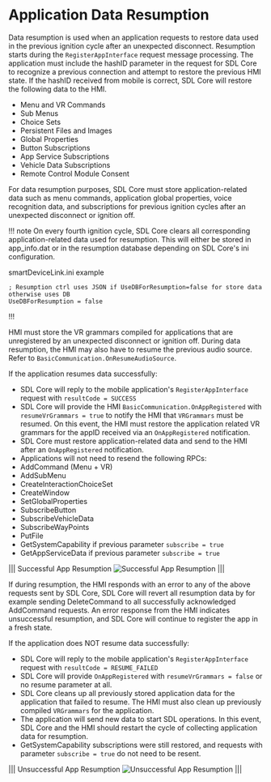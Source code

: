 # Application Data Resumption

Data resumption is used when an application requests to restore data used in the previous ignition cycle after an unexpected disconnect. Resumption starts during the `RegisterAppInterface` request message processing. The application must include the hashID parameter in the request for SDL Core to recognize a previous connection and attempt to restore the previous HMI state. If the hashID received from mobile is correct, SDL Core will restore the following data to the HMI.

- Menu and VR Commands
- Sub Menus
- Choice Sets
- Persistent Files and Images
- Global Properties
- Button Subscriptions
- App Service Subscriptions
- Vehicle Data Subscriptions
- Remote Control Module Consent

For data resumption purposes, SDL Core must store application-related data such as menu commands, application global properties, voice recognition data, and subscriptions for previous ignition cycles after an unexpected disconnect or ignition off. 

!!! note
On every fourth ignition cycle, SDL Core clears all corresponding application-related data used for resumption. This will either be stored in app_info.dat or in the resumption database depending on SDL Core's ini configuration.

smartDeviceLink.ini example
```
; Resumption ctrl uses JSON if UseDBForResumption=false for store data otherwise uses DB
UseDBForResumption = false
```
!!!

HMI must store the VR grammars compiled for applications that are unregistered by an unexpected disconnect or ignition off. During data resumption, the HMI may also have to resume the previous audio source. Refer to `BasicCommunication.OnResumeAudioSource`.

If the application resumes data successfully:

 - SDL Core will reply to the mobile application's `RegisterAppInterface` request with `resultCode = SUCCESS`
 - SDL Core will provide the HMI `BasicCommunication.OnAppRegistered` with `resumeVrGrammars = true` to notify the HMI that `VRGrammars` must be resumed. On this event, the HMI must restore the application related VR grammars for the appID received via an `OnAppRegistered` notification.
 - SDL Core must restore application-related data and send to the HMI after an `OnAppRegistered` notification. 
 - Applications will not need to resend the following RPCs:
  - AddCommand (Menu + VR)
  - AddSubMenu
  - CreateInteractionChoiceSet
  - CreateWindow
  - SetGlobalProperties
  - SubscribeButton
  - SubscribeVehicleData
  - SubscribeWayPoints
  - PutFile
  - GetSystemCapability if previous parameter `subscribe = true`
  - GetAppServiceData if previous parameter `subscribe = true`

|||
Successful App Resumption
![Successful App Resumption](./assets/OnAppRegisteredResume.png)
|||

If during resumption, the HMI responds with an error to any of the above requests sent by SDL Core, SDL Core will revert all resumption data by for example sending DeleteCommand to all successfully acknowledged AddCommand requests. An error response from the HMI indicates unsuccessful resumption, and SDL Core will continue to register the app in a fresh state.

If the application does NOT resume data successfully:

 - SDL Core will reply to the mobile application's `RegisterAppInterface` request with `resultCode = RESUME_FAILED`
 - SDL Core will provide `OnAppRegistered` with `resumeVrGrammars = false` or no resume parameter at all.
 - SDL Core cleans up all previously stored application data for the application that failed to resume. The HMI must also clean up previously compiled `VRGrammars` for the application.
 - The application will send new data to start SDL operations. In this event, SDL Core and the HMI should restart the cycle of collecting application data for resumption.
 - GetSystemCapability subscriptions were still restored, and requests with parameter `subscribe = true` do not need to be resent.

|||
Unsuccessful App Resumption
![Unsuccessful App Resumption](./assets/OnAppRegisteredNoResume.png)
|||
